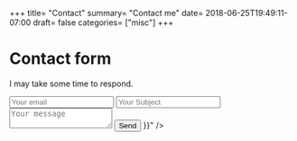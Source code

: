 +++
title= "Contact"
summary= "Contact me"
date= 2018-06-25T19:49:11-07:00
draft= false
categories= ["misc"]
+++

# Contact form

I may take some time to respond.

<form method="POST" action="https://formspree.io/cm9izxj0@outlook.com">
  <input type="email" name="email" placeholder="Your email">
  <input type="text" name="_subject" placeholder="Your Subject" />
  <textarea name="message" placeholder="Your message"></textarea>
  <button type="submit">Send</button>
  <input type="hidden" name="_next" value="{{< ref "/posts/thanks.md" >}}" />
</form>